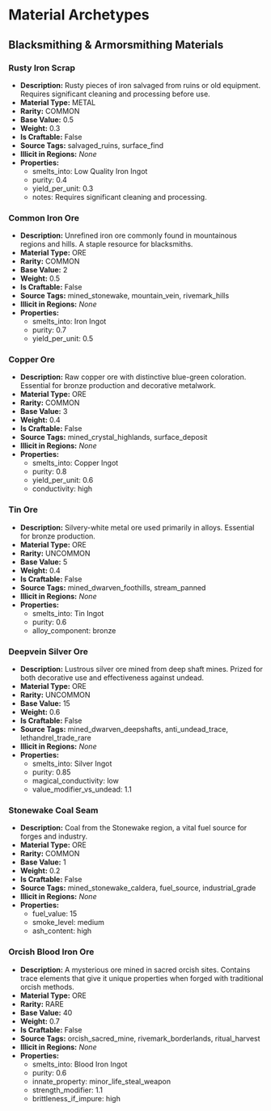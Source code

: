 # Material Archetypes

## Blacksmithing & Armorsmithing Materials

### Rusty Iron Scrap
- **Description:** Rusty pieces of iron salvaged from ruins or old equipment. Requires significant cleaning and processing before use.
- **Material Type:** METAL
- **Rarity:** COMMON
- **Base Value:** 0.5
- **Weight:** 0.3
- **Is Craftable:** False
- **Source Tags:** salvaged_ruins, surface_find
- **Illicit in Regions:** *None*
- **Properties:**
  - smelts_into: Low Quality Iron Ingot
  - purity: 0.4
  - yield_per_unit: 0.3
  - notes: Requires significant cleaning and processing.

### Common Iron Ore
- **Description:** Unrefined iron ore commonly found in mountainous regions and hills. A staple resource for blacksmiths.
- **Material Type:** ORE
- **Rarity:** COMMON
- **Base Value:** 2
- **Weight:** 0.5
- **Is Craftable:** False
- **Source Tags:** mined_stonewake, mountain_vein, rivemark_hills
- **Illicit in Regions:** *None*
- **Properties:**
  - smelts_into: Iron Ingot
  - purity: 0.7
  - yield_per_unit: 0.5

### Copper Ore
- **Description:** Raw copper ore with distinctive blue-green coloration. Essential for bronze production and decorative metalwork.
- **Material Type:** ORE
- **Rarity:** COMMON
- **Base Value:** 3
- **Weight:** 0.4
- **Is Craftable:** False
- **Source Tags:** mined_crystal_highlands, surface_deposit
- **Illicit in Regions:** *None*
- **Properties:**
  - smelts_into: Copper Ingot
  - purity: 0.8
  - yield_per_unit: 0.6
  - conductivity: high

### Tin Ore
- **Description:** Silvery-white metal ore used primarily in alloys. Essential for bronze production.
- **Material Type:** ORE
- **Rarity:** UNCOMMON
- **Base Value:** 5
- **Weight:** 0.4
- **Is Craftable:** False
- **Source Tags:** mined_dwarven_foothills, stream_panned
- **Illicit in Regions:** *None*
- **Properties:**
  - smelts_into: Tin Ingot
  - purity: 0.6
  - alloy_component: bronze

### Deepvein Silver Ore
- **Description:** Lustrous silver ore mined from deep shaft mines. Prized for both decorative use and effectiveness against undead.
- **Material Type:** ORE
- **Rarity:** UNCOMMON
- **Base Value:** 15
- **Weight:** 0.6
- **Is Craftable:** False
- **Source Tags:** mined_dwarven_deepshafts, anti_undead_trace, lethandrel_trade_rare
- **Illicit in Regions:** *None*
- **Properties:**
  - smelts_into: Silver Ingot
  - purity: 0.85
  - magical_conductivity: low
  - value_modifier_vs_undead: 1.1

### Stonewake Coal Seam
- **Description:** Coal from the Stonewake region, a vital fuel source for forges and industry.
- **Material Type:** ORE
- **Rarity:** COMMON
- **Base Value:** 1
- **Weight:** 0.2
- **Is Craftable:** False
- **Source Tags:** mined_stonewake_caldera, fuel_source, industrial_grade
- **Illicit in Regions:** *None*
- **Properties:**
  - fuel_value: 15
  - smoke_level: medium
  - ash_content: high

### Orcish Blood Iron Ore
- **Description:** A mysterious ore mined in sacred orcish sites. Contains trace elements that give it unique properties when forged with traditional orcish methods.
- **Material Type:** ORE
- **Rarity:** RARE
- **Base Value:** 40
- **Weight:** 0.7
- **Is Craftable:** False
- **Source Tags:** orcish_sacred_mine, rivemark_borderlands, ritual_harvest
- **Illicit in Regions:** *None*
- **Properties:**
  - smelts_into: Blood Iron Ingot
  - purity: 0.6
  - innate_property: minor_life_steal_weapon
  - strength_modifier: 1.1
  - brittleness_if_impure: high

<!-- ...continue with all remaining BLACKSMITHING_MATERIALS entries... -->